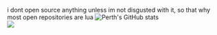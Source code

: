 
i dont open source anything unless im not disgusted with it, so that why most open repositories are lua
![Perth's GitHub stats](https://github-readme-stats.vercel.app/api?username=Perthys&show_icons=true&theme=gotham)
\
![](https://komarev.com/ghpvc/?username=Perthys&color=green)
<!---
Perthys/Perthys is a ✨ special ✨ repository because its `README.md` (this file) appears on your GitHub profile.
You can click the Preview link to take a look at your changes.
--->
